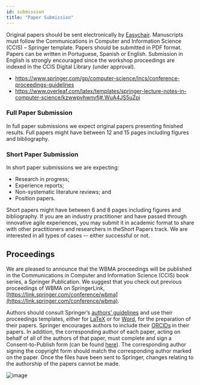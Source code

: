 ```yaml
---
id: submission
title: "Paper Submission"
---
```



Original papers should be sent electronically by [Easychair](https://easychair.org/conferences/?conf=wbma2019). Manuscripts must follow the Communications in Computer and Information Science (CCIS) – Springer template. Papers should be submitted in PDF format. Papers can be written in Portuguese, Spanish or English. Submission in English is strongly encouraged since the workshop proceedings are indexed in the CCIS Digital Library  (under approval).

- https://www.springer.com/gp/computer-science/lncs/conference-proceedings-guidelines
- https://www.overleaf.com/latex/templates/springer-lecture-notes-in-computer-science/kzwwpvhwnvfj#.WuA4JS5uZpi

### Full Paper Submission

In full paper submissions we expect original papers presenting finished results. Full papers might have between 12 and 15 pages including figures and bibliography.


### Short Paper Submission

In short paper submissions we are expecting:

- Research in progress;
- Experience reports;
- Non-systematic literature reviews; and
- Position papers.

Short papers might have between 6 and 8 pages including figures and bibliography. If you are an industry practitioner and have passed through innovative agile experiences, you may submit it in academic format to share with other practitioners and researchers in theShort Papers track. We are interested in all types of cases -- either successful or not.

## Proceedings


We are pleased to announce that the WBMA proceedings will be published in the Communications in Computer and Information Science (CCIS) book series, a Springer Publication. We suggest that you check out previous proceedings of WBMA on SpringerLink, [https://link.springer.com/conference/wbma](https://link.springer.com/conference/wbma). 

Authors should consult Springer’s [authors’ guidelines](ftp://ftp.springernature.com/cs-proceeding/svproc/guidelines/Springer_Guidelines_for_Authors_of_Proceedings.pdf) and use their proceedings templates, either for [LaTeX](ftp://ftp.springernature.com/cs-proceeding/llncs/llncs2e.zip) or for [Word](ftp://ftp.springernature.com/cs-proceeding/llncs/word/splnproc1703.zip), for the preparation of their papers. Springer encourages authors to include their [ORCIDs](https://www.springer.com/gp/authors-editors/orcid?wt_mc=Other.Other.1.AUT642.ORCID+proceedings+pilot+2017&utm_medium=other&utm_source=other&utm_content=8232017&utm_campaign=1_barz01_orcid+proceedings+pilot+2017) in their papers. In addition, the corresponding author of each paper, acting on behalf of all of the authors of that paper, must complete and sign a Consent-to-Publish form (can be found [here](https://github.com/lappis-unb/agile-brazil-hotsite/blob/master/docs/wbma/figs/Contract_Book_Contributor_Consent_to_Publish_CCIS_SIP.pdf)). The corresponding author signing the copyright form should match the corresponding author marked on the paper. Once the files have been sent to Springer, changes relating to the authorship of the papers cannot be made.


![image](https://github.com/lappis-unb/agile-brazil-hotsite/blob/master/docs/wbma/figs/CCIS-Logo.jpg)
